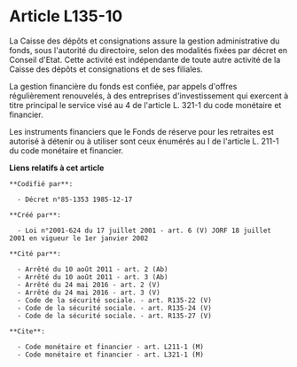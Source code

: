 # Article L135-10

La Caisse des dépôts et consignations assure la gestion administrative du fonds, sous l'autorité du directoire, selon des
modalités fixées par décret en Conseil d'Etat. Cette activité est indépendante de toute autre activité de la Caisse des
dépôts et consignations et de ses filiales.

La gestion financière du fonds est confiée, par appels d'offres régulièrement renouvelés, à des entreprises d'investissement
qui exercent à titre principal le service visé au 4 de l'article L. 321-1 du code monétaire et financier.

Les instruments financiers que le Fonds de réserve pour les retraites est autorisé à détenir ou à utiliser sont ceux énumérés
au I de l'article L. 211-1 du code monétaire et financier.

**Liens relatifs à cet article**

	**Codifié par**:

	  - Décret n°85-1353 1985-12-17

	**Créé par**:

	  - Loi n°2001-624 du 17 juillet 2001 - art. 6 (V) JORF 18 juillet 2001 en vigueur le 1er janvier 2002

	**Cité par**:

	  - Arrêté du 10 août 2011 - art. 2 (Ab)
	  - Arrêté du 10 août 2011 - art. 3 (Ab)
	  - Arrêté du 24 mai 2016 - art. 2 (V)
	  - Arrêté du 24 mai 2016 - art. 3 (V)
	  - Code de la sécurité sociale. - art. R135-22 (V)
	  - Code de la sécurité sociale. - art. R135-24 (V)
	  - Code de la sécurité sociale. - art. R135-27 (V)

	**Cite**:

	  - Code monétaire et financier - art. L211-1 (M)
	  - Code monétaire et financier - art. L321-1 (M)
